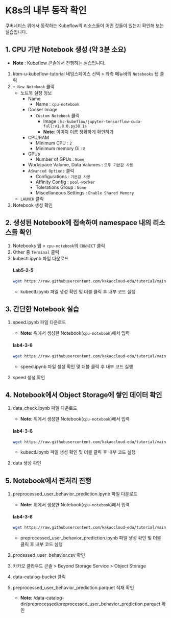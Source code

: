 # K8s의 내부 동작 확인

쿠버네티스 위에서 동작하는 Kubeflow의 리소스들이 어떤 것들이 있는지 확인해 보는 실습입니다.

## 1. CPU 기반 Notebook 생성 (약 3분 소요)

- **Note** : Kubeflow 콘솔에서 진행하는 실습입니다.
1. kbm-u-kubeflow-tutorial 네임스페이스 선택 > 좌측 메뉴바의 `Notebooks` 탭 클릭
2. `+ New Notebook` 클릭
    - 노트북 설정 정보
        - Name
            - Name : `cpu-notebook`
        - Docker Image
            - `Custom Notebook` 클릭
                - Image : `kc-kubeflow/jupyter-tensorflow-cuda-full:v1.8.0.py38.1a`
                - **Note**: 이미지 이름 정확하게 확인하기
        - CPU/RAM
            - Minimum CPU : `2`
            - Minimum memory  Gi : `8`
        - GPUs
            - Number of GPUs : `None`
        - Workspace Valume, Data Valumes : `모두 기본값 사용`
        - `Advanced Options` 클릭
            - Configurations : `기본값 사용`
            - Affinity Config : `pool-worker`
            - Tolerations Group : `None`
            - Miscellaneous Settings : `Enable Shared Memory`
    - `LAUNCH` 클릭
3. Notebook 생성 확인


## 2. 생성된 Notebook에 접속하여 namespace 내의 리소스들 확인
1. Notebooks 탭 > `cpu-notebook`의 `CONNECT` 클릭
2. Other 중 `Terminal` 클릭
3. kubectl.ipynb 파일 다운로드
   #### **Lab5-2-5**
   ```bash
   wget https://raw.githubusercontent.com/kakaocloud-edu/tutorial/main/DataAnalyzeCourse/src/day3/ipynb/kubectl.ipynb
   ```
   - kubectl.ipynb 파일 생성 확인 및 더블 클릭 후 내부 코드 실행

## 3. 간단한 Notebook 실습
1. speed.ipynb 파일 다운로드
   - **Note**: 위에서 생성한 Notebook(`cpu-notebook`)에서 입력

   #### **lab4-3-6**
   ```bash
   wget https://raw.githubusercontent.com/kakaocloud-edu/tutorial/main/DataAnalyzeCourse/src/day3/ipynb/speed.ipynb
   ```
   - speed.ipynb 파일 생성 확인 및 더블 클릭 후 내부 코드 실행

2. speed 생성 확인

## 4. Notebook에서 Object Storage에 쌓인 데이터 확인
1. data_check.ipynb 파일 다운로드
   - **Note**: 위에서 생성한 Notebook(`cpu-notebook`)에서 입력

   #### **lab4-3-6**
   ```bash
   wget https://raw.githubusercontent.com/kakaocloud-edu/tutorial/main/DataAnalyzeCourse/src/day3/ipynb/data_check.ipynb
   ```

   - kubectl.ipynb 파일 생성 확인 및 더블 클릭 후 내부 코드 실행

2. data 생성 확인

## 5. Notebook에서 전처리 진행
1. preprocessed_user_behavior_prediction.ipynb 파일 다운로드
   - **Note**: 위에서 생성한 Notebook(`cpu-notebook`)에서 입력

   #### **lab4-3-6**
   ```bash
   wget https://raw.githubusercontent.com/kakaocloud-edu/tutorial/main/DataAnalyzeCourse/src/day3/ipynb/preprocessed_user_behavior_prediction.ipynb
   ```

   - preprocessed_user_behavior_prediction.ipynb 파일 생성 확인 및 더블 클릭 후 내부 코드 실행

2. processed_user_behavior.csv 확인
3. 카카오 클라우드 콘솔 > Beyond Storage Service > Object Storage
4. data-catalog-bucket 클릭
5. preprocessed_user_behavior_prediction.parquet 적재 확인
    - **Note**: /data-catalog-dir/preprocessed/preprocessed_user_behavior_prediction.parquet 확인
